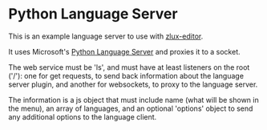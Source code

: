 # Python Language Server

This is an example language server to use with [zlux-editor](https://github.com/zowe/zlux-editor).

It uses Microsoft's [Python Language Server](https://github.com/microsoft/python-language-server) and proxies it to a socket.

The web service must be 'ls', and must have at least listeners on the root ('/'): one for get requests, to send back information about the language server plugin, and another for websockets, to proxy to the language server.

The information is a js object that must include name (what will be shown in the menu), an array of languages, and an optional 'options' object to send any additional options to the language client.
